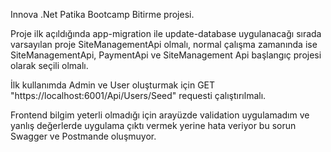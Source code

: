 Innova .Net Patika Bootcamp Bitirme projesi.</h4>

Proje ilk açıldığında  app-migration ile update-database uygulanacağı sırada varsayılan proje SiteManagementApi olmalı, normal çalışma zamanında ise SiteManagementApi, PaymentApi ve SiteManagement Api başlangıç projesi olarak seçili olmalı. 

İlk kullanımda Admin ve User oluşturmak için GET "https://localhost:6001/Api/Users/Seed" requesti çalıştırılmalı.

Frontend bilgim yeterli olmadığı için arayüzde validation uygulamadım ve yanlış değerlerde uygulama çıktı vermek yerine hata veriyor bu sorun Swagger ve Postmande oluşmuyor.
